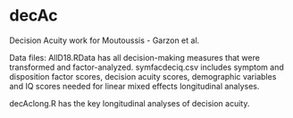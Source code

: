 # decAc
Decision Acuity work for Moutoussis - Garzon et al.

Data files:
AllD18.RData has all decision-making measures that were transformed and factor-analyzed.
symfacdeciq.csv includes symptom and disposition factor scores, decision acuity scores, demographic variables and IQ scores needed for linear mixed effects longitudinal analyses.


decAclong.R has the key longitudinal analyses of decision acuity.
